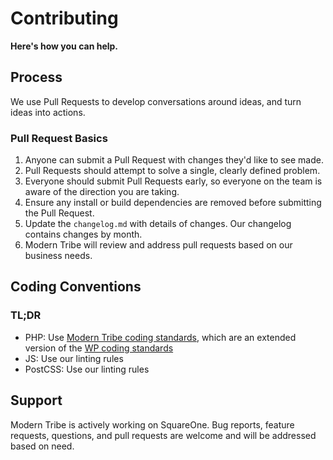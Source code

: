 # Contributing

**Here's how you can help.**

## Process

We use Pull Requests to develop conversations around ideas, and turn ideas into actions.

### Pull Request Basics

1. Anyone can submit a Pull Request with changes they'd like to see made.
2. Pull Requests should attempt to solve a single, clearly defined problem.
3. Everyone should submit Pull Requests early, so everyone on the team is aware of the direction you are taking.
4. Ensure any install or build dependencies are removed before submitting the Pull Request.
5. Update the `changelog.md` with details of changes. Our changelog contains changes by month.
6. Modern Tribe will review and address pull requests based on our business needs.

## Coding Conventions

### TL;DR

* PHP: Use [Modern Tribe coding standards](https://github.com/moderntribe/coding-standards), which are an extended version of the [WP coding standards](https://make.wordpress.org/core/handbook/best-practices/coding-standards/php/)
* JS: Use our linting rules
* PostCSS: Use our linting rules

## Support

Modern Tribe is actively working on SquareOne. Bug reports, feature requests, questions, and pull requests are welcome and will be addressed based on need.

